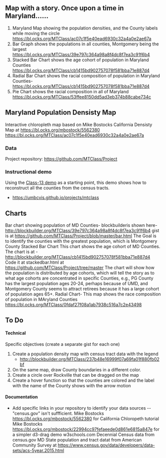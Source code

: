 ## Map with a story.  Once upon a time in Maryland......
1. Maryland Map showing the population densities, and the County labels while moving the circle
https://bl.ocks.org/MTClass/ac07c1f5e40ead6930c32a4a0e2ae67a
2. Bar Graph shows the populations in all counties, Montgomery being the largest
https://bl.ocks.org/MTClass/39e797c364a98a8f4dc8f7ea3c91f6b4
3. Stacked Bar Chart shows the age cohort of population in Maryland Counties
https://bl.ocks.org/MTClass/cb1415bd902757078f581bba71e887d4
4. Radial Bar Chart shows the racial composition of population in Maryland Counties-
https://bl.ocks.org/MTClass/cb1415bd902757078f581bba71e887d4
5. Pie Chart shows the racial composition in all of Maryland
https://bl.ocks.org/MTClass/53ffee8150dd5ad3eb374b88cabe734c

## Maryland Population Densisty Map

Interactive chloropleth map based on Mike Bostocks California Densisty Map at https://bl.ocks.org/mbostock/5562380
https://bl.ocks.org/MTClass/ac07c1f5e40ead6930c32a4a0e2ae67a


### Data

Project repository: https://github.com/MTClass/Project


### Instructional demo

Using the [Class-13 demo](https://umbcvis.github.io/classes/class-12) as a starting point,
this demo shows how to reconstruct all the counties from the census tracts. 

* https://umbcvis.github.io/projects/mtclass

## Charts
Bar chart showing population of MD Counties-
blockbuilderis shown here-http://blockbuilder.org/MTClass/39e797c364a98a8f4dc8f7ea3c91f6b4
gist is at https://github.com/MTClass/Project/blob/master/bar.html
The Goal is to identify the counties with the greatest population, which is Montgomery County
Stacked Bar Chart
This chart shows the age cohort of MD Counties.  The chart is at -http://blockbuilder.org/MTClass/cb1415bd902757078f581bba71e887d4
Code it at stackedbar.html at https://github.com/MTClass/Project/tree/master
The chart will show how the population is distributed by age cohorts, which
will tell the story as to what age cohorts are concentrated in specific Counties, e.g., PG County has the largest population ages 20-24, perhaps because of UMD, and Montgomery County seems to attract retirees because it has a large cohort of population ages 65+.
Radial Chart-
This map shows the race composition of population in MAryland Counties
https://bl.ocks.org/MTClass/0fdaf27f08a1ab7938c516a7c2e43498




## To Do

#### Technical

Specific objectives (create a separate gist for each one)

1. Create a population density map with census tract data with the legend 
    * http://blockbuilder.org/MTClass/237b48e16999f07a69fa01f880fb02bf
2. On the same map, draw County boundaries in a different color.
3. Create a circle over Rockville that can be dragged on the map
4. Create a hover function so that the counties are colored and the label with the name of the County shows with the arrow motion

#### Documentation

* Add specific links in your repository to identify your data sources -- "census.gov" isn't suffficient.
Mike Bostocks https://bl.ocks.org/mbostock/5562380 for California Chloropeth tutorial
Mike Bostocks https://bl.ocks.org/mbostock/22994cc97fefaeede0d861e6815a847e for a simpler d3-drag demo
w3schools.com
Decennial Census data from census.gov
MD State population and tract datat from American Community Survey at https://www.census.gov/data/developers/data-sets/acs-5year.2015.html


